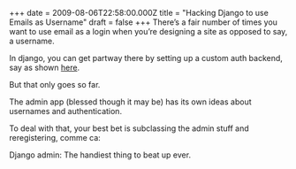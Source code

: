 +++
date = 2009-08-06T22:58:00.000Z
title = "Hacking Django to use Emails as Username"
draft = false
+++
There’s a fair number of times you want to use email as a login when
you’re designing a site as opposed to say, a username.

In django, you can get partway there by setting up a custom auth
backend, say as shown
[here](http://www.djangosnippets.org/snippets/74/).

But that only goes so far.

The admin app (blessed though it may be) has its own ideas about
usernames and authentication.

To deal with that, your best bet is subclassing the admin stuff and
reregistering, comme ca:

Django admin: The handiest thing to beat up ever.
